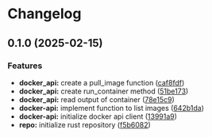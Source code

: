 # Changelog

## 0.1.0 (2025-02-15)


### Features

* **docker_api:** create a pull_image function ([caf8fdf](https://github.com/Kool-Kids-Klan/docker-runner/commit/caf8fdfef4a2d0fe7a6cf46f7e4f2b1d1138a02f))
* **docker_api:** create run_container method ([51be173](https://github.com/Kool-Kids-Klan/docker-runner/commit/51be1738af9a5fbb4f4ed5f3aedc43d1f806e5e3))
* **docker_api:** read output of container ([78e15c9](https://github.com/Kool-Kids-Klan/docker-runner/commit/78e15c9343e3e41b6141db33719255a5decbbd5e))
* **docker-api:** implement function to list images ([642b1da](https://github.com/Kool-Kids-Klan/docker-runner/commit/642b1daabdef9d9d307378e395febbf4575ef979))
* **docker-api:** initialize docker api client ([13991a9](https://github.com/Kool-Kids-Klan/docker-runner/commit/13991a9ab9b55b2a196474698ccef7cd87180aab))
* **repo:** initialize rust repository ([f5b6082](https://github.com/Kool-Kids-Klan/docker-runner/commit/f5b6082faa305dda8dfb5d1de2ffe2d5b302e638))
